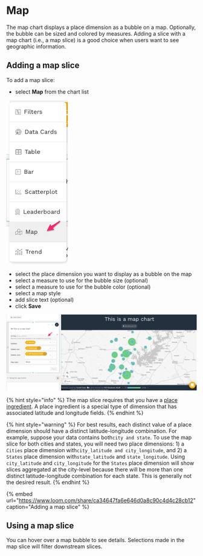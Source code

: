 # Map

The map chart displays a place dimension as a bubble on a map. Optionally, the bubble can be sized and colored by measures. Adding a slice with a map chart \(i.e., a map slice\) is a good choice when users want to see geographic information.  

## Adding a map slice

To add a map slice:

* select **Map** from the chart list

![](../../../.gitbook/assets/image%20%28244%29.png)

* select the place dimension you want to display as a bubble on the map
* select a measure to use for the bubble size \(optional\)
* select a measure to use for the bubble color \(optional\)
* select a map style
* add slice text \(optional\)
* click **Save**

![](../../../.gitbook/assets/image%20%28241%29.png)

{% hint style="info" %}
The map slice requires that you have a [place ingredient](../../data-sources/adding-ingredients/#place-ingredient).  A place ingredient is a special type of dimension that has associated latitude and longitude fields.
{% endhint %}

{% hint style="warning" %}
For best results, each distinct value of a place dimension should have a distinct latitude-longitude combination. For example, suppose your data contains both`city and state`.  To use the map slice for both cities and states, you will need two place dimensions: 1\) a `Cities` place dimension with`city_latitude and city_longitude`,  and 2\) a `States` place dimension with`state_latitude` and `state_longitude`. Using `city_latitude` and `city_longitude` for the `States` place dimension will show slices aggregated at the city-level because there will be more than one distinct latitude-longitude combination for each state. This is generally not the desired result. 
{% endhint %}

{% embed url="https://www.loom.com/share/ca34647fa6e646d0a8c90c4d4c28cb12" caption="Adding a map slice" %}

## Using a map slice

You can hover over a map bubble to see details. Selections made in the map slice will filter downstream slices. 



